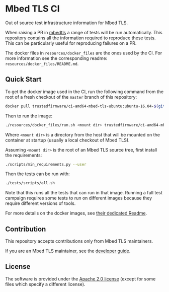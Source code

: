 # Mbed TLS CI

Out of source test infrastructure information for Mbed TLS.

When raising a PR in [mbedtls](https://github.com/ARMmbed/mbedtls) a range of tests will be run automatically. This repository contains all the information required to reproduce these tests. This can be particularly useful for reproducing failures on a PR.

The docker files in `resources/docker_files` are the ones used by the CI. For more information see the corresponding readme: `resources/docker_files/README.md`.

## Quick Start

To get the docker image used in the CI, run the following command from the root of a fresh checkout of the `master` branch of this repository:
```sh
docker pull trustedfirmware/ci-amd64-mbed-tls-ubuntu:ubuntu-16.04-$(git hash-object resources/docker_files/ubuntu-16.04/Dockerfile)
```
Then to run the image:
```sh
./resources/docker_files/run.sh <mount dir> trustedfirmware/ci-amd64-mbed-tls-ubuntu:ubuntu-16.04-$(git hash-object resources/docker_files/ubuntu-16.04/Dockerfile)
```
Where `<mount dir>` is a directory from the host that will be mounted on the container at startup (usually a local checkout of Mbed TLS).

Assuming `<mount dir>` is the root of an Mbed TLS source tree, first install the requirements:
```sh
./scripts/min_requirements.py --user
```
Then the tests can be run with:
```sh
./tests/scripts/all.sh
```
Note that this runs all the tests that can run in that image. Running a full test campaign requires some tests to run on different images because they require different versions of tools.

For more details on the docker images, see [their dedicated Readme](resources/docker_files/README.md).

## Contribution

This repository accepts contributions only from Mbed TLS maintainers.

If you are an Mbed TLS maintainer, see the [developer guide](developer_guide.md).

## License

The software is provided under the [Apache 2.0 license](LICENSE) (except for some files which specify a different license).
